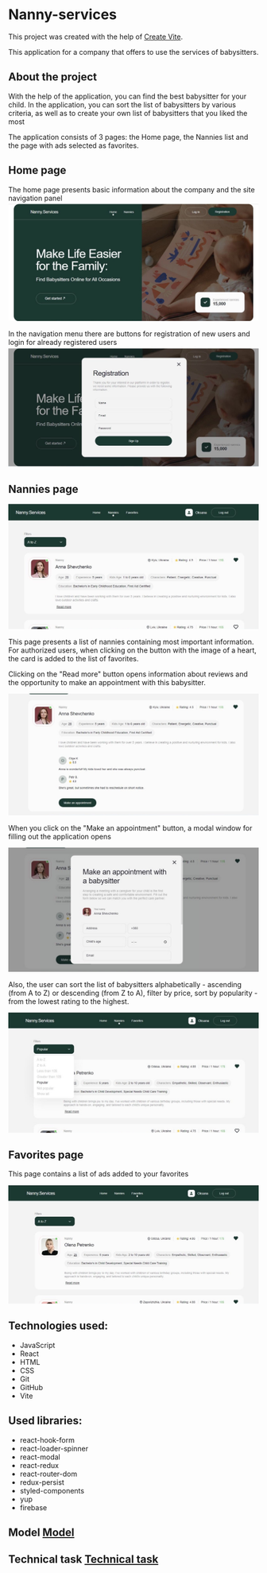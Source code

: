 # Nanny-services

This project was created with the help of [Create Vite](https://vitejs.dev/).

This application for a company that offers to use the services of babysitters.

## About the project

With the help of the application, you can find the best babysitter for your
child. In the application, you can sort the list of babysitters by various
criteria, as well as to create your own list of babysitters that you liked the
most

The application consists of 3 pages: the Home page, the Nannies list and the
page with ads selected as favorites.

## Home page

The home page presents basic information about the company and the site
navigation panel ![Home page](./src/assets/homePage.jpg)

In the navigation menu there are buttons for registration of new users and login
for already registered users ![Registration](./src/assets/registration.jpg)

## Nannies page

![Nannies page](./src/assets/nanniesPage.jpg)

This page presents a list of nannies containing most important information. For
authorized users, when clicking on the button with the image of a heart, the
card is added to the list of favorites.

Clicking on the "Read more" button opens information about reviews and the
opportunity to make an appointment with this babysitter.

![Card](./src/assets/nanniesCard.jpg)

When you click on the "Make an appointment" button, a modal window for filling
out the application opens

![Modal](./src/assets/modal.jpg)

Also, the user can sort the list of babysitters alphabetically - ascending (from
A to Z) or descending (from Z to A), filter by price, sort by popularity - from
the lowest rating to the highest.

![Filters](./src/assets/filters.jpg)

## Favorites page

This page contains a list of ads added to your favorites

![Favorites page](./src/assets/favPage.jpg)

## Technologies used:

- JavaScript
- React
- HTML
- CSS
- Git
- GitHub
- Vite

## Used libraries:

- react-hook-form
- react-loader-spinner
- react-modal
- react-redux
- react-router-dom
- redux-persist
- styled-components
- yup
- firebase

## Model [Model](https://www.figma.com/file/u36ajEOsnwio2GDGiabVPD/Nanny-Sevices?type=design&node-id=0-1&mode=design&t=CZpMnnOCRwAYc81O-0)

## Technical task [Technical task](https://docs.google.com/document/d/19ugM1gvOw81nCyALr4EZs3dmv6OfJm94VjupcytbnJY/edit)
